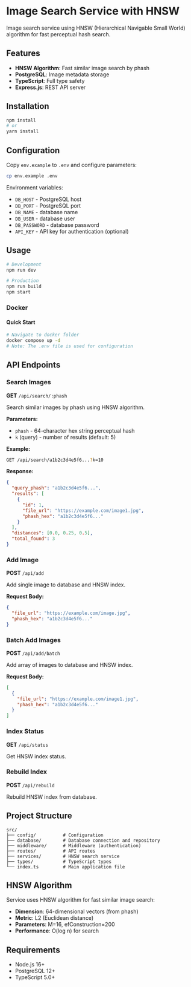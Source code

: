 # Image Search Service with HNSW

Image search service using HNSW (Hierarchical Navigable Small World) algorithm for fast perceptual hash search.

## Features

- **HNSW Algorithm**: Fast similar image search by phash
- **PostgreSQL**: Image metadata storage
- **TypeScript**: Full type safety
- **Express.js**: REST API server

## Installation

```bash
npm install
# or
yarn install
```

## Configuration

Copy `env.example` to `.env` and configure parameters:

```bash
cp env.example .env
```

Environment variables:
- `DB_HOST` - PostgreSQL host
- `DB_PORT` - PostgreSQL port
- `DB_NAME` - database name
- `DB_USER` - database user
- `DB_PASSWORD` - database password
- `API_KEY` - API key for authentication (optional)

## Usage

```bash
# Development
npm run dev

# Production
npm run build
npm start
```

### Docker

#### Quick Start
```bash
# Navigate to docker folder
docker compose up -d
# Note: The .env file is used for configuration
```

## API Endpoints

### Search Images

**GET** `/api/search/:phash`

Search similar images by phash using HNSW algorithm.

**Parameters:**
- `phash` - 64-character hex string perceptual hash
- `k` (query) - number of results (default: 5)

**Example:**
```bash
GET /api/search/a1b2c3d4e5f6...?k=10
```

**Response:**
```json
{
  "query_phash": "a1b2c3d4e5f6...",
  "results": [
    {
      "id": 1,
      "file_url": "https://example.com/image1.jpg",
      "phash_hex": "a1b2c3d4e5f6..."
    }
  ],
  "distances": [0.0, 0.25, 0.5],
  "total_found": 3
}
```

### Add Image

**POST** `/api/add`

Add single image to database and HNSW index.

**Request Body:**
```json
{
  "file_url": "https://example.com/image.jpg",
  "phash_hex": "a1b2c3d4e5f6..."
}
```

### Batch Add Images

**POST** `/api/add/batch`

Add array of images to database and HNSW index.

**Request Body:**
```json
[
  {
    "file_url": "https://example.com/image1.jpg",
    "phash_hex": "a1b2c3d4e5f6..."
  }
]
```

### Index Status

**GET** `/api/status`

Get HNSW index status.

### Rebuild Index

**POST** `/api/rebuild`

Rebuild HNSW index from database.

## Project Structure

```
src/
├── config/          # Configuration
├── database/        # Database connection and repository
├── middleware/      # Middleware (authentication)
├── routes/          # API routes
├── services/        # HNSW search service
├── types/           # TypeScript types
└── index.ts         # Main application file
```

## HNSW Algorithm

Service uses HNSW algorithm for fast similar image search:

- **Dimension**: 64-dimensional vectors (from phash)
- **Metric**: L2 (Euclidean distance)
- **Parameters**: M=16, efConstruction=200
- **Performance**: O(log n) for search

## Requirements

- Node.js 16+
- PostgreSQL 12+
- TypeScript 5.0+
